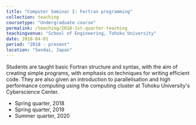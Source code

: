 ```yaml
---
title: "Computer Seminar I: Fortran programming"
collection: teaching
coursetype: "Undergraduate course"
permalink: /teaching/2018-1st-quarter-teaching
teachingvenue: "School of Engineering, Tohoku University"
date: 2018-04-01
period: "2018 - present"
location: "Sendai, Japan"
---
```


Students are taught basic Fortran structure and syntax, with the aim of creating simple programs, with emphasis on techniques for writing efficient code. They are also given an introduction to parallelisation and high performance computing using the computing cluster at Tohoku University's Cyberscience Center.

* Spring quarter, 2018
* Spring quarter, 2019
* Summer quarter, 2020